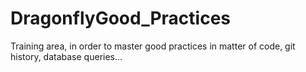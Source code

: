 # DragonflyGood_Practices
Training area, in order to master good practices in matter of code, git history, database queries...
